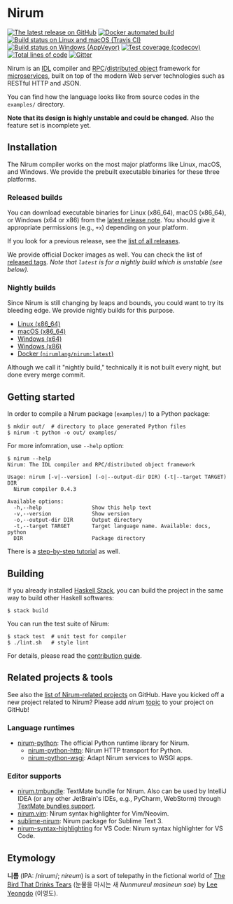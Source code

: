 Nirum
=====

[![The latest release on GitHub][release-svg]][releases]
[![Docker automated build][docker-svg]][docker]
[![Build status on Linux and macOS (Travis CI)][ci-svg]][ci]
[![Build status on Windows (AppVeyor)][ciw-svg]][ciw]
[![Test coverage (codecov)][cov-svg]][cov]
[![Total lines of code][loc]][repo]
[![Gitter][chat-svg]][chat]

[release-svg]: https://img.shields.io/github/release/nirum-lang/nirum/all.svg
[releases]: https://github.com/nirum-lang/nirum/releases
[docker]: https://hub.docker.com/r/nirumlang/nirum/
[docker-svg]: https://img.shields.io/docker/automated/nirumlang/nirum.svg
[ci-svg]: https://travis-ci.com/nirum-lang/nirum.svg?branch=master
[ci]: https://travis-ci.com/nirum-lang/nirum
[ciw-svg]: https://ci.appveyor.com/api/projects/status/jf9bsrnalcb1xrp0?svg=true
[ciw]: https://ci.appveyor.com/project/dahlia/nirum-k5n5y
[cov-svg]: https://codecov.io/gh/nirum-lang/nirum/branch/master/graph/badge.svg
[cov]: https://codecov.io/gh/nirum-lang/nirum
[loc]: https://tokei.rs/b1/github/nirum-lang/nirum
[repo]: https://github.com/nirum-lang/nirum
[chat-svg]: https://badges.gitter.im/spoqa/nirum.svg
[chat]: https://gitter.im/spoqa/nirum?utm_source=badge&utm_medium=badge&utm_campaign=pr-badge

Nirum is an [IDL] compiler and [RPC]/[distributed object] framework
for [microservices], built on top of the modern Web server technologies
such as RESTful HTTP and JSON.

You can find how the language looks like from source codes in the `examples/`
directory.

**Note that its design is highly unstable and could be changed.**
Also the feature set is incomplete yet.

[IDL]: https://en.wikipedia.org/wiki/Interface_description_language
[RPC]: https://en.wikipedia.org/wiki/Remote_procedure_call
[distributed object]: https://en.wikipedia.org/wiki/Distributed_object
[microservices]: https://en.wikipedia.org/wiki/Microservices


Installation
------------

The Nirum compiler works on the most major platforms like Linux, macOS, and
Windows.  We provide the prebuilt executable binaries for these three platforms.


### Released builds

You can download executable binaries for Linux (x86_64), macOS (x86_64), or
Windows (x64 or x86) from the [latest release note][latest-release].
You should give it appropriate permissions (e.g., `+x`) depending on your
platform.

If you look for a previous release, see the [list of all releases][releases].

We provide official Docker images as well.  You can check the list of
[released tags][docker-tags]. *Note that `latest` is for a nightly build which
is unstable (see below).*

[latest-release]: https://github.com/nirum-lang/nirum/releases/latest
[docker-tags]: https://hub.docker.com/r/nirumlang/nirum/tags/


### Nightly builds

Since Nirum is still changing by leaps and bounds, you could want to try
its bleeding edge.  We provide nightly builds for this purpose.

- [Linux (x86_64)](https://nightly-builds.nirum.org/travis-builds/nirum-linux-x86_64)
- [macOS (x86_64)](https://nightly-builds.nirum.org/travis-builds/nirum-darwin-x86_64)
- [Windows (x64)](https://ci.appveyor.com/api/projects/dahlia/nirum-k5n5y/artifacts/nirum-win-x64.exe?job=Platform%3A%20x64&branch=master)
- [Windows (x86)](https://ci.appveyor.com/api/projects/dahlia/nirum-k5n5y/artifacts/nirum-win-x86.exe?job=Platform%3A%20x86&branch=master)
- [Docker (`nirumlang/nirum:latest`)][docker]

Although we call it "nightly build," technically it is not built every night,
but done every merge commit.


Getting started
---------------

In order to compile a Nirum package (`examples/`) to a Python package:

    $ mkdir out/  # directory to place generated Python files
    $ nirum -t python -o out/ examples/

For more infomration, use `--help` option:

    $ nirum --help
    Nirum: The IDL compiler and RPC/distributed object framework

    Usage: nirum [-v|--version] (-o|--output-dir DIR) (-t|--target TARGET) DIR
      Nirum compiler 0.4.3

    Available options:
      -h,--help                Show this help text
      -v,--version             Show version
      -o,--output-dir DIR      Output directory
      -t,--target TARGET       Target language name. Available: docs, python
      DIR                      Package directory

There is a [step-by-step tutorial](./docs/tutorial.md) as well.


Building
--------

If you already installed [Haskell Stack], you can build the project
in the same way to build other Haskell softwares:

    $ stack build

You can run the test suite of Nirum:

    $ stack test  # unit test for compiler
    $ ./lint.sh   # style lint

For details, please read the [contribution guide](./CONTRIBUTING.md).

[Haskell Stack]: https://www.haskellstack.org/


Related projects & tools
------------------------

See also the [list of Nirum-related projects][related-projects] on GitHub.
Have you kicked off a new project related to Nirum?  Please add *nirum*
[topic][github-topic] to your project on GitHub!

### Language runtimes

 -   [nirum-python](https://github.com/nirum-lang/nirum-python): The official
     Python runtime library for Nirum.
     -   [nirum-python-http](https://github.com/nirum-lang/nirum-python-http):
         Nirum HTTP transport for Python.
     -   [nirum-python-wsgi](https://github.com/nirum-lang/nirum-python-wsgi):
         Adapt Nirum services to WSGI apps.

### Editor supports

 -   [nirum.tmbundle](https://github.com/nirum-lang/nirum.tmbundle): TextMate
     bundle for Nirum.
     Also can be used by IntelliJ IDEA (or any other JetBrain's IDEs, e.g.,
     PyCharm, WebStorm) through [TextMate bundles support].
 -   [nirum.vim](https://github.com/nirum-lang/nirum.vim): Nirum syntax
     highlighter for Vim/Neovim.
 -   [sublime-nirum](https://github.com/nirum-lang/sublime-nirum): Nirum package
     for Sublime Text 3.
 -   [nirum-syntax-highlighting](https://marketplace.visualstudio.com/items?itemName=Nirum.nirum-syntax-highlighting)
     for VS Code: Nirum syntax highlighter for VS Code.

[related-projects]: https://github.com/search?q=topic:nirum+fork:false
[github-topic]: https://github.com/blog/2309-introducing-topics
[TextMate bundles support]: https://github.com/nirum-lang/nirum.tmbundle#installation-intellij-idea-pycharm-etc


Etymology
---------

**니름** (IPA: /niɾɯm/; *nireum*) is a sort of telepathy in the fictional world
of [The Bird That Drinks Tears] (눈물을 마시는 새 *Nunmureul masineun sae*)
by [Lee Yeongdo] (이영도).

[The Bird That Drinks Tears]: https://en.wikipedia.org/wiki/The_Bird_That_Drinks_Tears
[Lee Yeongdo]: https://en.wikipedia.org/wiki/Lee_Yeongdo
